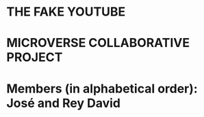 # THE FAKE YOUTUBE

# MICROVERSE COLLABORATIVE PROJECT

# Members (in alphabetical order): José and Rey David


